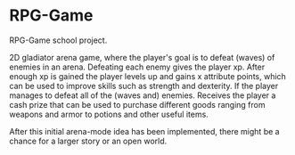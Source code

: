 # RPG-Game
RPG-Game school project.

2D gladiator arena game, where the player's goal is to defeat (waves) of enemies in an arena.
Defeating each enemy gives the player xp. After enough xp is gained the player levels up and gains x attribute points,
which can be used to improve skills such as strength and dexterity. If the player manages to defeat all of the (waves and) enemies.
Receives the player a cash prize that can be used to purchase different goods ranging from weapons and armor to potions and other useful items.

After this initial arena-mode idea has been implemented, there might be a chance for a larger story or an open world.
